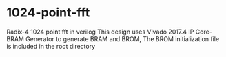 # 1024-point-fft
Radix-4 1024 point fft in verilog
This design uses Vivado 2017.4 IP Core- BRAM Generator to generate BRAM and BROM, The BROM initialization file is included in the root directory
